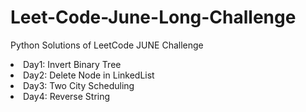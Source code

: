 # Leet-Code-June-Long-Challenge
Python Solutions of LeetCode JUNE Challenge 

<li> Day1: Invert Binary Tree </li>

<li> Day2: Delete Node in LinkedList </li>

<li> Day3: Two City Scheduling </li>

<li> Day4: Reverse String </li>
